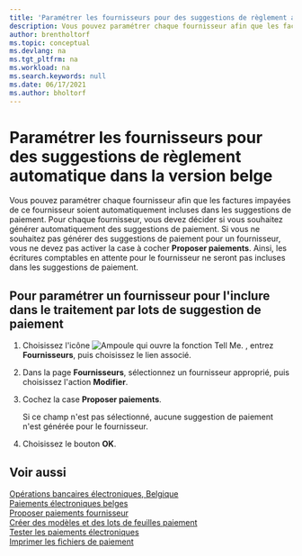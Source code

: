 ```yaml
---
title: 'Paramétrer les fournisseurs pour des suggestions de règlement automatique [BE]'
description: Vous pouvez paramétrer chaque fournisseur afin que les factures impayées de ce fournisseur soient automatiquement incluses dans les suggestions de paiement.
author: brentholtorf
ms.topic: conceptual
ms.devlang: na
ms.tgt_pltfrm: na
ms.workload: na
ms.search.keywords: null
ms.date: 06/17/2021
ms.author: bholtorf
---
```

# <a name="set-up-vendors-for-automatic-payment-suggestions-in-the-belgian-version"></a>Paramétrer les fournisseurs pour des suggestions de règlement automatique dans la version belge

Vous pouvez paramétrer chaque fournisseur afin que les factures impayées de ce fournisseur soient automatiquement incluses dans les suggestions de paiement. Pour chaque fournisseur, vous devez décider si vous souhaitez générer automatiquement des suggestions de paiement. Si vous ne souhaitez pas générer des suggestions de paiement pour un fournisseur, vous ne devez pas activer la case à cocher **Proposer paiements**. Ainsi, les écritures comptables en attente pour le fournisseur ne seront pas incluses dans les suggestions de paiement.  

## <a name="to-set-up-a-vendor-to-be-included-in-the-payment-suggestion-batch"></a>Pour paramétrer un fournisseur pour l'inclure dans le traitement par lots de suggestion de paiement

1. Choisissez l'icône ![Ampoule qui ouvre la fonction Tell Me.](../../media/ui-search/search_small.png "Dites-moi ce que vous voulez faire") , entrez **Fournisseurs**, puis choisissez le lien associé.  
2. Dans la page **Fournisseurs**, sélectionnez un fournisseur approprié, puis choisissez l'action **Modifier**.  
3. Cochez la case **Proposer paiements**.  

    Si ce champ n'est pas sélectionné, aucune suggestion de paiement n'est générée pour le fournisseur.  

4. Choisissez le bouton **OK**.  
  
## <a name="see-also"></a>Voir aussi

[Opérations bancaires électroniques, Belgique](belgian-electronic-banking.md)  
[Paiements électroniques belges](belgian-electronic-payments.md)  
[Proposer paiements fournisseur](../../payables-how-suggest-vendor-payments.md)  
[Créer des modèles et des lots de feuilles paiement](how-to-create-payment-journal-templates-and-batches.md)  
[Tester les paiements électroniques](how-to-test-electronic-payments.md)  
[Imprimer les fichiers de paiement](how-to-print-payment-files.md)  
